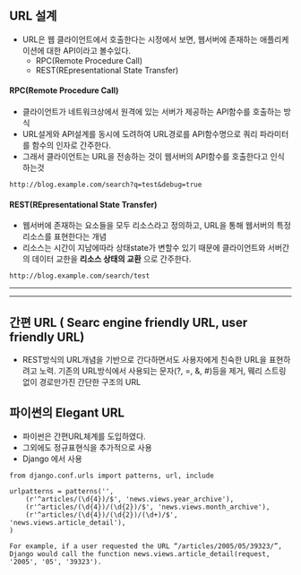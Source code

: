 ## URL 설계
- URL은 웹 클라이언트에서 호출한다는 시정에서 보면, 웹서버에 존재하는 애플리케이션에 대한 API이라고 볼수있다.
   - RPC(Remote Procedure Call)
   - REST(REpresentational State Transfer)

#### RPC(Remote Procedure Call)
- 클라이언트가 네트워크상에서 원격에 있는 서버가 제공하는 API함수를 호출하는 방식
- URL설게와 API설계를 동시에 도려하여 URL경로를 API함수명으로 쿼리 파라미터를 함수의 인자로 간주한다.
- 그래서 클라이언트는 URL을 전송하는 것이 웹서버의 API함수를 호출한다고 인식하는것
```
http://blog.example.com/search?q=test&debug=true
```

#### REST(REpresentational State Transfer)
- 웹서버에 존재하는 요소들을 모두 리소스라고 정의하고, URL을 통해 웹서버의 특정 리소스를 표현한다는 개념
- 리소스는 시간이 지남에따라 상태state가 변할수 있기 때문에 클라이언트와 서버간의 데이터 교한을 **리소스 상태의 교환** 으로 간주한다.
```
http://blog.example.com/search/test
```

---

---

## 간편 URL ( Searc engine friendly URL, user friendly URL)
- REST방식의 URL개념을 기반으로 간다하면서도 사용자에게 친숙한 URL을 표현하려고 노력.
기존의 URL방식에서 사용되는 문자(?, =, &, #)등을 제거, 뭬리 스트링 없이 경로만가진 간단한 구조의 URL

## 파이썬의 Elegant URL
- 파이썬은 간편URL체계를 도입하였다.
- 그외에도 정규표현식을 추가적으로 사용
- Django 에서 사용

```
from django.conf.urls import patterns, url, include

urlpatterns = patterns('',
    (r'^articles/(\d{4})/$', 'news.views.year_archive'),
    (r'^articles/(\d{4})/(\d{2})/$', 'news.views.month_archive'),
    (r'^articles/(\d{4})/(\d{2})/(\d+)/$', 'news.views.article_detail'),
)

For example, if a user requested the URL “/articles/2005/05/39323/”,
Django would call the function news.views.article_detail(request, '2005', '05', '39323').
```
